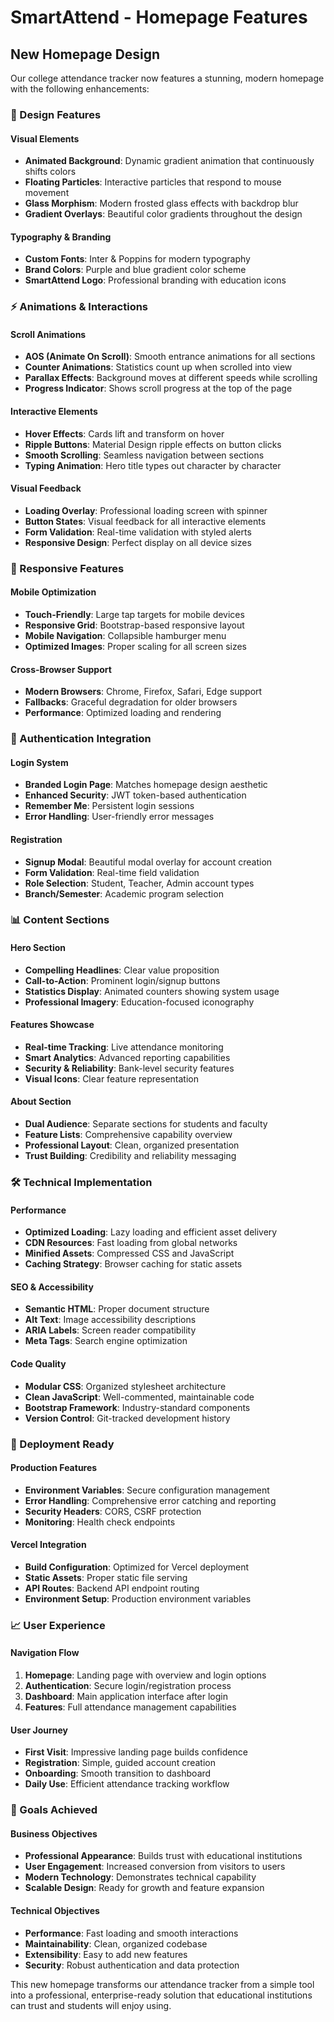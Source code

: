# SmartAttend - Homepage Features

## New Homepage Design

Our college attendance tracker now features a stunning, modern homepage with the following enhancements:

### 🎨 Design Features

#### Visual Elements
- **Animated Background**: Dynamic gradient animation that continuously shifts colors
- **Floating Particles**: Interactive particles that respond to mouse movement
- **Glass Morphism**: Modern frosted glass effects with backdrop blur
- **Gradient Overlays**: Beautiful color gradients throughout the design

#### Typography & Branding
- **Custom Fonts**: Inter & Poppins for modern typography
- **Brand Colors**: Purple and blue gradient color scheme
- **SmartAttend Logo**: Professional branding with education icons

### ⚡ Animations & Interactions

#### Scroll Animations
- **AOS (Animate On Scroll)**: Smooth entrance animations for all sections
- **Counter Animations**: Statistics count up when scrolled into view
- **Parallax Effects**: Background moves at different speeds while scrolling
- **Progress Indicator**: Shows scroll progress at the top of the page

#### Interactive Elements
- **Hover Effects**: Cards lift and transform on hover
- **Ripple Buttons**: Material Design ripple effects on button clicks
- **Smooth Scrolling**: Seamless navigation between sections
- **Typing Animation**: Hero title types out character by character

#### Visual Feedback
- **Loading Overlay**: Professional loading screen with spinner
- **Button States**: Visual feedback for all interactive elements
- **Form Validation**: Real-time validation with styled alerts
- **Responsive Design**: Perfect display on all device sizes

### 📱 Responsive Features

#### Mobile Optimization
- **Touch-Friendly**: Large tap targets for mobile devices
- **Responsive Grid**: Bootstrap-based responsive layout
- **Mobile Navigation**: Collapsible hamburger menu
- **Optimized Images**: Proper scaling for all screen sizes

#### Cross-Browser Support
- **Modern Browsers**: Chrome, Firefox, Safari, Edge support
- **Fallbacks**: Graceful degradation for older browsers
- **Performance**: Optimized loading and rendering

### 🔐 Authentication Integration

#### Login System
- **Branded Login Page**: Matches homepage design aesthetic
- **Enhanced Security**: JWT token-based authentication
- **Remember Me**: Persistent login sessions
- **Error Handling**: User-friendly error messages

#### Registration
- **Signup Modal**: Beautiful modal overlay for account creation
- **Form Validation**: Real-time field validation
- **Role Selection**: Student, Teacher, Admin account types
- **Branch/Semester**: Academic program selection

### 📊 Content Sections

#### Hero Section
- **Compelling Headlines**: Clear value proposition
- **Call-to-Action**: Prominent login/signup buttons
- **Statistics Display**: Animated counters showing system usage
- **Professional Imagery**: Education-focused iconography

#### Features Showcase
- **Real-time Tracking**: Live attendance monitoring
- **Smart Analytics**: Advanced reporting capabilities
- **Security & Reliability**: Bank-level security features
- **Visual Icons**: Clear feature representation

#### About Section
- **Dual Audience**: Separate sections for students and faculty
- **Feature Lists**: Comprehensive capability overview
- **Professional Layout**: Clean, organized presentation
- **Trust Building**: Credibility and reliability messaging

### 🛠 Technical Implementation

#### Performance
- **Optimized Loading**: Lazy loading and efficient asset delivery
- **CDN Resources**: Fast loading from global networks
- **Minified Assets**: Compressed CSS and JavaScript
- **Caching Strategy**: Browser caching for static assets

#### SEO & Accessibility
- **Semantic HTML**: Proper document structure
- **Alt Text**: Image accessibility descriptions
- **ARIA Labels**: Screen reader compatibility
- **Meta Tags**: Search engine optimization

#### Code Quality
- **Modular CSS**: Organized stylesheet architecture
- **Clean JavaScript**: Well-commented, maintainable code
- **Bootstrap Framework**: Industry-standard components
- **Version Control**: Git-tracked development history

### 🚀 Deployment Ready

#### Production Features
- **Environment Variables**: Secure configuration management
- **Error Handling**: Comprehensive error catching and reporting
- **Security Headers**: CORS, CSRF protection
- **Monitoring**: Health check endpoints

#### Vercel Integration
- **Build Configuration**: Optimized for Vercel deployment
- **Static Assets**: Proper static file serving
- **API Routes**: Backend API endpoint routing
- **Environment Setup**: Production environment variables

### 📈 User Experience

#### Navigation Flow
1. **Homepage**: Landing page with overview and login options
2. **Authentication**: Secure login/registration process
3. **Dashboard**: Main application interface after login
4. **Features**: Full attendance management capabilities

#### User Journey
- **First Visit**: Impressive landing page builds confidence
- **Registration**: Simple, guided account creation
- **Onboarding**: Smooth transition to dashboard
- **Daily Use**: Efficient attendance tracking workflow

### 🎯 Goals Achieved

#### Business Objectives
- **Professional Appearance**: Builds trust with educational institutions
- **User Engagement**: Increased conversion from visitors to users
- **Modern Technology**: Demonstrates technical capability
- **Scalable Design**: Ready for growth and feature expansion

#### Technical Objectives
- **Performance**: Fast loading and smooth interactions
- **Maintainability**: Clean, organized codebase
- **Extensibility**: Easy to add new features
- **Security**: Robust authentication and data protection

This new homepage transforms our attendance tracker from a simple tool into a professional, enterprise-ready solution that educational institutions can trust and students will enjoy using.
